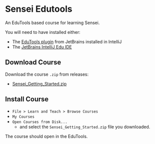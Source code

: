 # Sensei Edutools

An EduTools based course for learning Sensei.

You will need to have installed either:

- The [EduTools plugin](https://plugins.jetbrains.com/plugin/10081-edutools) from JetBrains installed in IntelliJ
- The [JetBrains IntelliJ Edu IDE](https://www.jetbrains.com/edu-products/download/)

## Download Course

Download the course `.zip` from releases:

- [Sensei_Getting_Started.zip](https://github.com/SecureCodeWarrior/sensei-edutools/releases/download/v0.1/Sensei_Getting_Started.zip)

## Install Course

- `File > Learn and Teach > Browse Courses`
- `My Courses`
- `Open Courses from Disk...`
   - and select the `Sensei_Getting_Started.zip` file you downloaded.

The course should open in the EduTools.
